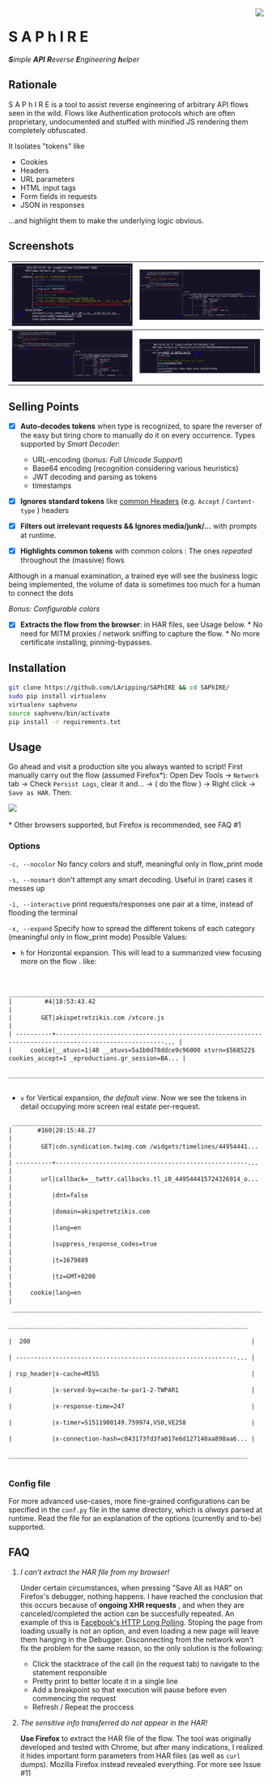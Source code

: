 <img src="http://web.archive.org/web/20180404180006/http://icons.iconarchive.com/icons/aha-soft/jewelry/128/Sapphire-icon.png" align="right"/>

# S A P h I R E

_**S**imple **API** **R**everse **E**ngineering **h**elper_



## Rationale

S A P h I R E is a tool to assist reverse engineering of arbitrary API flows seen in the wild. Flows like Authentication protocols which are often proprietary, undocumented and stuffed with minified JS rendering them completely obfuscated.

It Isolates "tokens" like 

* Cookies
* Headers
* URL parameters
* HTML input tags
* Form fields in requests
* JSON in responses

...and highlight them to make the underlying logic obvious. 





## Screenshots

| ![feat-form-Unicode](screenshots/feat-form-Unicode.JPG) |  ![feat-jwt](screenshots/feat-jwt.JPG)   |
| :--------------------------------------: | :--------------------------------------: |
| ![feat-json-both](screenshots/feat-json-both.JPG) | ![feat-timestamps](screenshots/feat-timestamps.JPG) |







## Selling Points

- [x] **Auto-decodes tokens** when type is recognized, to spare the reverser of the easy but tiring chore to manually do it on every occurrence. Types supported by *Smart Decoder*:
    * URL-encoding (*bonus: Full Unicode Support*)
    * Base64 encoding (recognition considering various heuristics)
    * JWT decoding and parsing as tokens
    * timestamps
- [x] **Ignores standard tokens** like [common Headers](/common_headers.txt) (e.g.  `Accept` / `Content-type` ) headers 
- [x] **Filters out irrelevant requests && Ignores media/junk/...** with prompts at runtime.


- [x] **Highlights common tokens** with common colors : The ones *repeated* throughout the (massive) flows

Although in a manual examination, a trained eye will see the business logic being implemented, the volume of data is sometimes too much for a human to connect the dots

*Bonus: Configurable colors*

- [x] **Extracts the flow from the browser**: in HAR files, see Usage below.
      * No need for MITM proxies / network sniffing to capture the flow. 
      * No more certificate installing, pinning-bypasses.








## Installation

```bash
git clone https://github.com/LAripping/SAPhIRE && cd SAPhIRE/
sudo pip install virtualenv
virtualenv saphvenv
source saphvenv/bin/activate
pip install -r requirements.txt
```





## Usage

Go ahead and visit a production site you always wanted to script! First manually carry out the flow (assumed Firefox\*): Open Dev Tools -> `Network` tab -> Check `Persist Logs`, clear it and... -> ( do the flow ) -> Right click -> `Save as HAR`. Then:

<a href="https://asciinema.org/a/YxEnyseHyMsXYtkoxtd3UJfBv?autoplay=1" target="_blank"><img src="https://asciinema.org/a/lFzXW6qZ75zqrV3ccxRH4v0nF.png" /></a>



\* Other browsers supported, but Firefox is recommended, see FAQ #1



### Options
`-c, --nocolor` No fancy colors and stuff, meaningful only in flow_print mode

`-s, --nosmart` don't attempt any smart decoding. Useful in (rare) cases it messes up

`-i, --interactive` print requests/responses one pair at a time, instead of flooding the terminal

`-x, --expand` Specify how to spread the different tokens of each category (meaningful only in flow_print mode) Possible Values:

* `h` for Horizontal expansion. This will lead to a summarized view focusing more on the flow . like: 

```

 ____________________________________________________________________________________________________________________
|         #4|18:53:43.42                                                                                             |
|        GET|akispetretzikis.com /xtcore.js                                                                          |
| ----------+----------------------------------------------------------------------------------------------------... |
|     cookie|__atuvc=1|48 __atuvs=5a1b0d78ddce9c96000 xtvrn=$568522$ cookies_accept=1 _eproductions.gr_session=BA... |
 ____________________________________________________________________________________________________________________
 

```

* `v` for Vertical expansion, *the default view*. Now we see the tokens in detail occupying more screen real estate per-request. 

```
 _____________________________________________________________________
|       #160|20:15:48.27                                              |
|        GET|cdn.syndication.twimg.com /widgets/timelines/44954441... |
| ----------+-----------------------------------------------------... |
|        url|callback=__twttr.callbacks.tl_i0_449544415724326914_o... |
|           |dnt=false                                                |
|           |domain=akispetretzikis.com                               |
|           |lang=en                                                  |
|           |suppress_response_codes=true                             |
|           |t=1679889                                                |
|           |tz=GMT+0200                                              |
|     cookie|lang=en                                                  |
 _____________________________________________________________________
                                                                       __________________________________________________________________
                                                                      |  200                                                             |
                                                                      | -------------------------------------------------------------... |
                                                                      | rsp_header|x-cache=MISS                                          |
                                                                      |           |x-served-by=cache-tw-par1-2-TWPAR1                    |
                                                                      |           |x-response-time=247                                   |
                                                                      |           |x-timer=S1511900149.759974,VS0,VE258                  |
                                                                      |           |x-connection-hash=c043173fd3fa017e6d127140aa898aa6... |
                                                                       __________________________________________________________________


```



### Config file

For more advanced use-cases, more fine-grained configurations can be specified in the `conf.py` file in the same directory, which is *always* parsed at runtime. Read the file for an explanation of the options (currently and to-be) supported.







## FAQ

1. *I can't extract the HAR file from my browser!*

   Under certain circumstances, when pressing "Save All as HAR" on Firefox's debugger, nothing happens. I have reached the conclusion that this occurs because of **ongoing XHR requests** , and when they are canceled/completed the action can be succesfully repeated. An example of this is [Facebook's HTTP Long Polling](https://stackoverflow.com/questions/2663882/how-does-facebook-chat-avoid-continuous-polling-of-the-server). Stoping the page from loading usually is not an option, and even loading a new page will leave them hanging in the Debugger. Disconnecting from the network won't fix the problem for the same reason, so the only solution is the following:

   * Click the stacktrace of the call (in the request tab) to navigate to the statement responsible
   * Pretty print to better locate it in a single line
   * Add a breakpoint so that execution will pause before even commencing the request
   * Refresh / Repeat the proccess

2. *The sensitive info transferred do not appear in the HAR!* 

   **Use Firefox** to extract the HAR file of the flow. The tool was originally developed and tested with Chrome, but after many indications, I realized it hides important form parameters from HAR files (as well as `curl` dumps). Mozilla Firefox instead revealed everything. For more see Issue #11  
